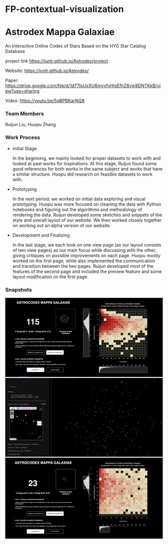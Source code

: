 # FP-contextual-visualization
# Astrodex Mappa Galaxiae
An Interactive Online Codex of Stars Based on the HYG Star Catalog Database

project link
      https://junlr.github.io/Astrodex/project

Website:
      https://junlr.github.io/Astrodex/

Paper:
      https://drive.google.com/file/d/1d77IsUxXU6myvfxHIsEfhZ8vw8DNTKkB/view?usp=sharing

Video:
      https://youtu.be/5qBPBKarNQ8

### Team Members
Ruijun Liu, Huopu Zhang

### Work Process
- Initial Stage

   In the beginning, we mainly looked for proper datasets to work with and looked at past works for inspirations. At this stage, Ruijun found some good references for both works in the same subject and works that have a similar structure. Huopu did research on feasible datasets to work with.

- Prototyping

   In the next period, we worked on initial data exploring and visual prototyping. Huopu was more focused on cleaning the data with Python notebooks and figuring out the algorithms and methodology of rendering the data. Ruijun developed some sketches and snippets of the style and overall layout of our website. We then worked closely together on working out an alpha version of our website.

- Development and Finalizing

   In the last stage, we each took on one view page (as our layout consists of two view pages) as our main focus while discussing with the other, giving critiques on possible improvements on each page. Huopu mostly worked on the first page, while also implemented the communication and transition between the two pages. Ruijun developed most of the features of the second page and included the preview feature and some layout modification on the first page.

### Snapshots
<img src="img/1.png"/>
<img src="img/2.png"/>
<img src="img/3.png"/>
